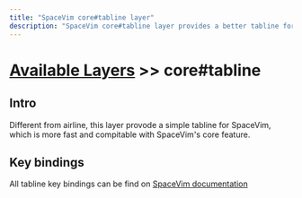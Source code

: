 ```yaml
---
title: "SpaceVim core#tabline layer"
description: "SpaceVim core#tabline layer provides a better tabline for SpaceVim"
---
```


# [Available Layers](../) >> core#tabline
  
## Intro
  
Different from airline, this layer provode a simple tabline for SpaceVim, which is more fast and compitable with SpaceVim's core feature.

## Key bindings

All tabline key bindings can be find on [SpaceVim documentation](../../../documentation/#tabline)



